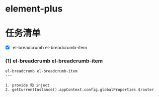 # element-plus

# 任务清单
- [x] el-breadcrumb el-breadcrumb-item


### (1) el-breadcrumb el-breadcrumb-item
```
el-breadcrumb el-breadcrumb-item
---

1. provide 和 inject
2. getCurrentInstance().appContext.config.globalProperties.$router
```
